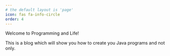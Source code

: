 ```yaml
---
# the default layout is 'page'
icon: fas fa-info-circle
order: 4
---
```


Welcome to Programming and Life!

This is a blog which will show you how to create you Java programs and not only.
